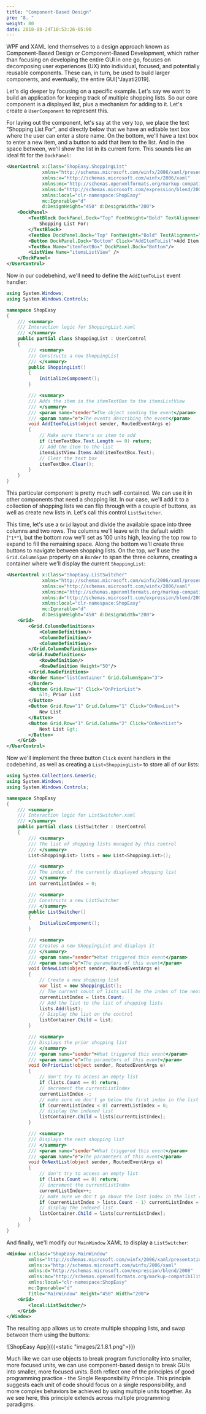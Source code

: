```yaml
---
title: "Component-Based Design"
pre: "8. "
weight: 80
date: 2018-08-24T10:53:26-05:00
---
```


WPF and XAML lend themselves to a design approach known as Component-Based Design or Component-Based Development, which rather than focusing on developing the entire GUI in one go, focuses on decomposing user experiences (UX) into individual, focused, and potentially reusable components.  These can, in turn, be used to build larger components, and eventually, the entire GUI[^Jayati2019].

[^Jaytai2019]: Jayati, ["UX Principles for Designing Component Based Systems"](https://opensenselabs.com/blog/articles/uxprinciples-cbs), _opensenselabs.com_, May 30, 2019.

Let's dig deeper by focusing on a specific example.  Let's say we want to build an application for keeping track of multiple shopping lists.  So our core component is a displayed list, plus a mechanism for adding to it. Let's create a `UserComponent` to represent this.

For laying out the component, let's say at the very top, we place the text "Shopping List For", and directly below that we have an editable text box where the user can enter a store name.  On the bottom, we'll have a text box to enter a new item, and a button to add that item to the list.  And in the space between, we'll show the list in its current form.  This sounds like an ideal fit for the `DockPanel`:

```xml
<UserControl x:Class="ShopEasy.ShoppingList"
             xmlns="http://schemas.microsoft.com/winfx/2006/xaml/presentation"
             xmlns:x="http://schemas.microsoft.com/winfx/2006/xaml"
             xmlns:mc="http://schemas.openxmlformats.org/markup-compatibility/2006" 
             xmlns:d="http://schemas.microsoft.com/expression/blend/2008" 
             xmlns:local="clr-namespace:ShopEasy"
             mc:Ignorable="d" 
             d:DesignHeight="450" d:DesignWidth="200">
    <DockPanel>
        <TextBlock DockPanel.Dock="Top" FontWeight="Bold" TextAlignment="Center">
            Shopping List For:
        </TextBlock>
        <TextBox DockPanel.Dock="Top" FontWeight="Bold" TextAlignment="Center" />
        <Button DockPanel.Dock="Bottom" Click="AddItemToList">Add Item To List</Button>
        <TextBox Name="itemTextBox" DockPanel.Dock="Bottom"/>
        <ListView Name="itemsListView" />
    </DockPanel>
</UserControl>
```
Now in our codebehind, we'll need to define the `AddItemToList` event handler:

```csharp
using System.Windows;
using System.Windows.Controls;

namespace ShopEasy
{
    /// <summary>
    /// Interaction logic for ShoppingList.xaml
    /// </summary>
    public partial class ShoppingList : UserControl
    {
        /// <summary>
        /// Constructs a new ShoppingList
        /// </summary>
        public ShoppingList()
        {
            InitializeComponent();
        }

        /// <summary>
        /// Adds the item in the itemTextBox to the itemsListView
        /// </summary>
        /// <param name="sender">The object sending the event</param>
        /// <param name="e">The events describing the event</param>
        void AddItemToList(object sender, RoutedEventArgs e)
        {
            // Make sure there's an item to add
            if (itemTextBox.Text.Length == 0) return;
            // Add the item to the list
            itemsListView.Items.Add(itemTextBox.Text);
            // Clear the text box
            itemTextBox.Clear();
        }
    }
}
```
This particular component is pretty much self-contained.  We can use it in other components that need a shopping list.  In our case, we'll add it to a collection of shopping lists we can flip through with a couple of buttons, as well as create new lists in.  Let's call this control `ListSwitcher`.  

This time, let's use a `Grid` layout and divide the available space into three columns and two rows.  The columns we'll leave with the default width (`"1*"`), but the bottom row we'll set as 100 units high, leaving the top row to expand to fill the remaining space.  Along the bottom we'll create three buttons to navigate between shopping lists.  On the top, we'll use the `Grid.ColumnSpan` property on a `Border` to span the three columns, creating a container where we'll display the current `ShoppingList`:

```xml
<UserControl x:Class="ShopEasy.ListSwitcher"
             xmlns="http://schemas.microsoft.com/winfx/2006/xaml/presentation"
             xmlns:x="http://schemas.microsoft.com/winfx/2006/xaml"
             xmlns:mc="http://schemas.openxmlformats.org/markup-compatibility/2006" 
             xmlns:d="http://schemas.microsoft.com/expression/blend/2008" 
             xmlns:local="clr-namespace:ShopEasy"
             mc:Ignorable="d" 
             d:DesignHeight="450" d:DesignWidth="200">
    <Grid>
        <Grid.ColumnDefinitions>
            <ColumnDefinition/>
            <ColumnDefinition/>
            <ColumnDefinition/>
        </Grid.ColumnDefinitions>
        <Grid.RowDefinitions>
            <RowDefinition/>
            <RowDefinition Height="50"/>
        </Grid.RowDefinitions>
        <Border Name="listContainer" Grid.ColumnSpan="3">
        </Border>
        <Button Grid.Row="1" Click="OnPriorList">
            &lt; Prior List
        </Button>
        <Button Grid.Row="1" Grid.Column="1" Click="OnNewList">
            New List
        </Button>
        <Button Grid.Row="1" Grid.Column="2" Click="OnNextList">
            Next List &gt;
        </Button>
    </Grid>
</UserControl>
```

Now we'll implement the three button `Click` event handlers in the codebehind, as well as creating a `List<ShoppingList>` to store all of our lists:

```csharp
using System.Collections.Generic;
using System.Windows;
using System.Windows.Controls;

namespace ShopEasy
{
    /// <summary>
    /// Interaction logic for ListSwitcher.xaml
    /// </summary>
    public partial class ListSwitcher : UserControl
    {
        /// <summary>
        /// The list of shopping lists managed by this control
        /// </summary>
        List<ShoppingList> lists = new List<ShoppingList>();

        /// <summary>
        /// The index of the currently displayed shopping list
        /// </summary>
        int currentListIndex = 0;

        /// <summary>
        /// Constructs a new ListSwitcher
        /// </summary>
        public ListSwitcher()
        {
            InitializeComponent();
        }

        /// <summary>
        /// Creates a new ShoppingList and displays it
        /// </summary>
        /// <param name="sender">What triggered this event</param>
        /// <param name="e">The parameters of this event</param>
        void OnNewList(object sender, RoutedEventArgs e)
        {
            // Create a new shopping list
            var list = new ShoppingList();
            // The current count of lists will be the index of the next list added
            currentListIndex = lists.Count;
            // Add the list to the list of shopping lists
            lists.Add(list);
            // Display the list on the control
            listContainer.Child = list;
        }

        /// <summary>
        /// Displays the prior shopping list
        /// </summary>
        /// <param name="sender">What triggered this event</param>
        /// <param name="e">The parameters of this event</param>
        void OnPriorList(object sender, RoutedEventArgs e)
        {
            // don't try to access an empty list 
            if (lists.Count == 0) return;
            // decrement the currentListIndex
            currentListIndex--;
            // make sure we don't go below the first index in the list (0)
            if (currentListIndex < 0) currentListIndex = 0;
            // display the indexed list 
            listContainer.Child = lists[currentListIndex];
        }

        /// <summary>
        /// Displays the next shopping list
        /// </summary>
        /// <param name="sender">What triggered this event</param>
        /// <param name="e">The parameters of this event</param>
        void OnNextList(object sender, RoutedEventArgs e)
        {
            // don't try to access an empty list 
            if (lists.Count == 0) return;
            // increment the currentListIndex
            currentListIndex++;
            // make sure we don't go above the last index in the list (Count - 1)
            if (currentListIndex > lists.Count - 1) currentListIndex = lists.Count - 1;
            // display the indexed list 
            listContainer.Child = lists[currentListIndex];
        }
    }
}
```

And finally, we'll modify our `MainWindow` XAML to display a `ListSwitcher`:

```xml
<Window x:Class="ShopEasy.MainWindow"
        xmlns="http://schemas.microsoft.com/winfx/2006/xaml/presentation"
        xmlns:x="http://schemas.microsoft.com/winfx/2006/xaml"
        xmlns:d="http://schemas.microsoft.com/expression/blend/2008"
        xmlns:mc="http://schemas.openxmlformats.org/markup-compatibility/2006"
        xmlns:local="clr-namespace:ShopEasy"
        mc:Ignorable="d"
        Title="MainWindow" Height="450" Width="200">
    <Grid>
        <local:ListSwitcher/>
    </Grid>
</Window>
```

The resulting app allows us to create multiple shopping lists, and swap between them using the buttons:

![ShopEasy App]({{<static "images/2.1.8.1.png">}})

Much like we can use objects to break program functionality into smaller, more focused units, we can use component-based design to break GUIs into smaller, more focused units.  Both reflect one of the principles of good programming practice - the Single Responsibility Principle.  This principle suggests each unit of code should focus on a single responsibility, and more complex behaviors be achieved by using multiple units together.  As we see here, this principle extends across multiple programming paradigms.